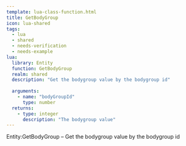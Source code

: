 ```yaml
---
template: lua-class-function.html
title: GetBodyGroup
icon: lua-shared
tags:
  - lua
  - shared
  - needs-verification
  - needs-example
lua:
  library: Entity
  function: GetBodyGroup
  realm: shared
  description: "Get the bodygroup value by the bodygroup id"
  
  arguments:
    - name: "bodyGroupId"
      type: number
  returns:
    - type: integer
      description: "The bodygroup value"
---
```


<div class="lua__search__keywords">
Entity:GetBodyGroup &#x2013; Get the bodygroup value by the bodygroup id
</div>
